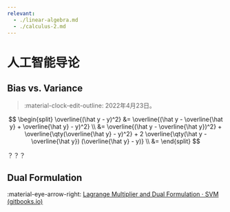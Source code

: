 ```yaml
---
relevant:
  - ./linear-algebra.md
  - ./calculus-2.md
---
```


# 人工智能导论

## Bias vs. Variance

> :material-clock-edit-outline: 2022年4月23日。

$$
\begin{split}
\overline{(\hat y - y)^2}
&= \overline{(\hat y - \overline{\hat y} + \overline{\hat y} - y)^2} \\
&= \overline{(\hat y - \overline{\hat y})^2}
    + \overline{\qty(\overline{\hat y} - y)^2}
    + 2 \overline{\qty(\hat y - \overline{\hat y}) (\overline{\hat y} - y)} \\
&= 
\end{split}
$$

？？？

## Dual Formulation

:material-eye-arrow-right: [Lagrange Multiplier and Dual Formulation · SVM (gitbooks.io)](https://ai-master.gitbooks.io/svm/content/lagrange-multiplier-and-dual-formulation.html)
